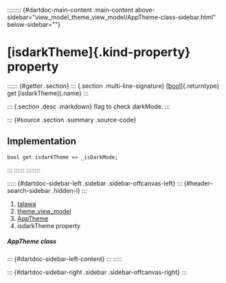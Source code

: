 :::::::: {#dartdoc-main-content .main-content above-sidebar="view_model_theme_view_model/AppTheme-class-sidebar.html" below-sidebar=""}
<div>

# [isdarkTheme]{.kind-property} property

</div>

:::::: {#getter .section}
::: {.section .multi-line-signature}
[[bool](https://api.flutter.dev/flutter/dart-core/bool-class.html)]{.returntype}
get [isdarkTheme]{.name}
:::

::: {.section .desc .markdown}
flag to check darkMode.
:::

::: {#source .section .summary .source-code}
## Implementation

``` language-dart
bool get isdarkTheme => _isDarkMode;
```
:::
::::::
::::::::

::::: {#dartdoc-sidebar-left .sidebar .sidebar-offcanvas-left}
::: {#header-search-sidebar .hidden-l}
:::

1.  [talawa](../../index.html)
2.  [theme_view_model](../../view_model_theme_view_model/)
3.  [AppTheme](../../view_model_theme_view_model/AppTheme-class.html)
4.  isdarkTheme property

##### AppTheme class

::: {#dartdoc-sidebar-left-content}
:::
:::::

::: {#dartdoc-sidebar-right .sidebar .sidebar-offcanvas-right}
:::
